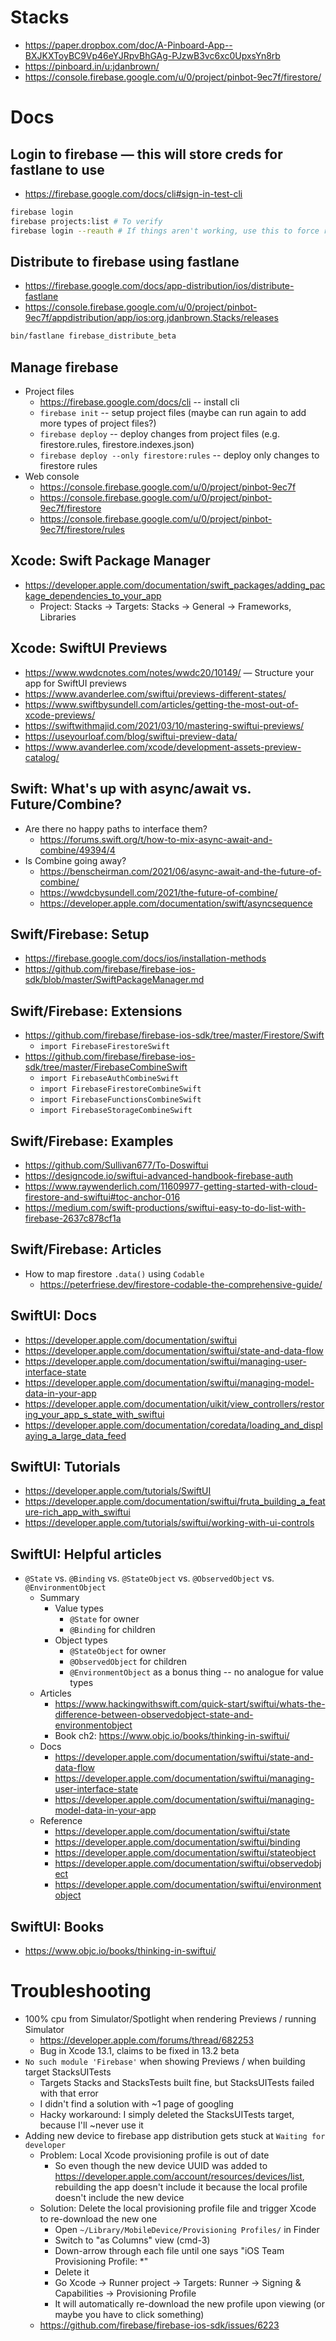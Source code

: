 # Stacks
- https://paper.dropbox.com/doc/A-Pinboard-App--BXJKXToyBC9Vp46eYJRpvBhGAg-PJzwB3vc6xc0UpxsYn8rb
- https://pinboard.in/u:jdanbrown/
- https://console.firebase.google.com/u/0/project/pinbot-9ec7f/firestore/

# Docs

## Login to firebase — this will store creds for fastlane to use
- https://firebase.google.com/docs/cli#sign-in-test-cli
```sh
firebase login
firebase projects:list # To verify
firebase login --reauth # If things aren't working, use this to force re-login
```

## Distribute to firebase using fastlane
- https://firebase.google.com/docs/app-distribution/ios/distribute-fastlane
- https://console.firebase.google.com/u/0/project/pinbot-9ec7f/appdistribution/app/ios:org.jdanbrown.Stacks/releases
```sh
bin/fastlane firebase_distribute_beta
```

## Manage firebase
- Project files
  - https://firebase.google.com/docs/cli -- install cli
  - `firebase init` -- setup project files (maybe can run again to add more types of project files?)
  - `firebase deploy` -- deploy changes from project files (e.g. firestore.rules, firestore.indexes.json)
  - `firebase deploy --only firestore:rules` -- deploy only changes to firestore rules
- Web console
  - https://console.firebase.google.com/u/0/project/pinbot-9ec7f
  - https://console.firebase.google.com/u/0/project/pinbot-9ec7f/firestore
  - https://console.firebase.google.com/u/0/project/pinbot-9ec7f/firestore/rules

## Xcode: Swift Package Manager
- https://developer.apple.com/documentation/swift_packages/adding_package_dependencies_to_your_app
  - Project: Stacks -> Targets: Stacks -> General -> Frameworks, Libraries

## Xcode: SwiftUI Previews
- https://www.wwdcnotes.com/notes/wwdc20/10149/ — Structure your app for SwiftUI previews
- https://www.avanderlee.com/swiftui/previews-different-states/
- https://www.swiftbysundell.com/articles/getting-the-most-out-of-xcode-previews/
- https://swiftwithmajid.com/2021/03/10/mastering-swiftui-previews/
- https://useyourloaf.com/blog/swiftui-preview-data/
- https://www.avanderlee.com/xcode/development-assets-preview-catalog/

## Swift: What's up with async/await vs. Future/Combine?
- Are there no happy paths to interface them?
  - https://forums.swift.org/t/how-to-mix-async-await-and-combine/49394/4
- Is Combine going away?
  - https://benscheirman.com/2021/06/async-await-and-the-future-of-combine/
  - https://wwdcbysundell.com/2021/the-future-of-combine/
  - https://developer.apple.com/documentation/swift/asyncsequence

## Swift/Firebase: Setup
- https://firebase.google.com/docs/ios/installation-methods
- https://github.com/firebase/firebase-ios-sdk/blob/master/SwiftPackageManager.md

## Swift/Firebase: Extensions
- https://github.com/firebase/firebase-ios-sdk/tree/master/Firestore/Swift
  - `import FirebaseFirestoreSwift`
- https://github.com/firebase/firebase-ios-sdk/tree/master/FirebaseCombineSwift
  - `import FirebaseAuthCombineSwift`
  - `import FirebaseFirestoreCombineSwift`
  - `import FirebaseFunctionsCombineSwift`
  - `import FirebaseStorageCombineSwift`

## Swift/Firebase: Examples
- https://github.com/Sullivan677/To-Doswiftui
- https://designcode.io/swiftui-advanced-handbook-firebase-auth
- https://www.raywenderlich.com/11609977-getting-started-with-cloud-firestore-and-swiftui#toc-anchor-016
- https://medium.com/swift-productions/swiftui-easy-to-do-list-with-firebase-2637c878cf1a

## Swift/Firebase: Articles
- How to map firestore `.data()` using `Codable`
  - https://peterfriese.dev/firestore-codable-the-comprehensive-guide/

## SwiftUI: Docs
- https://developer.apple.com/documentation/swiftui
- https://developer.apple.com/documentation/swiftui/state-and-data-flow
- https://developer.apple.com/documentation/swiftui/managing-user-interface-state
- https://developer.apple.com/documentation/swiftui/managing-model-data-in-your-app
- https://developer.apple.com/documentation/uikit/view_controllers/restoring_your_app_s_state_with_swiftui
- https://developer.apple.com/documentation/coredata/loading_and_displaying_a_large_data_feed

## SwiftUI: Tutorials
- https://developer.apple.com/tutorials/SwiftUI
- https://developer.apple.com/documentation/swiftui/fruta_building_a_feature-rich_app_with_swiftui
- https://developer.apple.com/tutorials/swiftui/working-with-ui-controls

## SwiftUI: Helpful articles
- `@State` vs. `@Binding` vs. `@StateObject` vs. `@ObservedObject` vs. `@EnvironmentObject`
  - Summary
    - Value types
      - `@State` for owner
      - `@Binding` for children
    - Object types
      - `@StateObject` for owner
      - `@ObservedObject` for children
      - `@EnvironmentObject` as a bonus thing -- no analogue for value types
  - Articles
    - https://www.hackingwithswift.com/quick-start/swiftui/whats-the-difference-between-observedobject-state-and-environmentobject
    - Book ch2: https://www.objc.io/books/thinking-in-swiftui/
  - Docs
    - https://developer.apple.com/documentation/swiftui/state-and-data-flow
    - https://developer.apple.com/documentation/swiftui/managing-user-interface-state
    - https://developer.apple.com/documentation/swiftui/managing-model-data-in-your-app
  - Reference
    - https://developer.apple.com/documentation/swiftui/state
    - https://developer.apple.com/documentation/swiftui/binding
    - https://developer.apple.com/documentation/swiftui/stateobject
    - https://developer.apple.com/documentation/swiftui/observedobject
    - https://developer.apple.com/documentation/swiftui/environmentobject

## SwiftUI: Books
- https://www.objc.io/books/thinking-in-swiftui/

# Troubleshooting
- 100% cpu from Simulator/Spotlight when rendering Previews / running Simulator
  - https://developer.apple.com/forums/thread/682253
  - Bug in Xcode 13.1, claims to be fixed in 13.2 beta
- `No such module 'Firebase'` when showing Previews / when building target StacksUITests
  - Targets Stacks and StacksTests built fine, but StacksUITests failed with that error
  - I didn't find a solution with ~1 page of googling
  - Hacky workaround: I simply deleted the StacksUITests target, because I'll ~never use it
- Adding new device to firebase app distribution gets stuck at `Waiting for developer`
  - Problem: Local Xcode provisioning profile is out of date
    - So even though the new device UUID was added to https://developer.apple.com/account/resources/devices/list,
      rebuilding the app doesn't include it because the local profile doesn't include the new device
  - Solution: Delete the local provisioning profile file and trigger Xcode to re-download the new one
    - Open `~/Library/MobileDevice/Provisioning Profiles/` in Finder
    - Switch to "as Columns" view (cmd-3)
    - Down-arrow through each file until one says "iOS Team Provisioning Profile: *"
    - Delete it
    - Go Xcode -> Runner project -> Targets: Runner -> Signing & Capabilities -> Provisioning Profile
    - It will automatically re-download the new profile upon viewing (or maybe you have to click something)
  - https://github.com/firebase/firebase-ios-sdk/issues/6223
